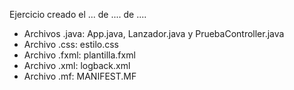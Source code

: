 Ejercicio creado el ... de .... de ....
- Archivos .java: App.java, Lanzador.java y PruebaController.java
- Archivo .css: estilo.css
- Archivo .fxml: plantilla.fxml
- Archivo .xml: logback.xml
- Archivo .mf: MANIFEST.MF
